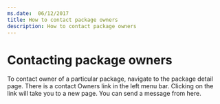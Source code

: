 ```yaml
---
ms.date:  06/12/2017
title: How to contact package owners
description: How to contact package owners
---
```

# Contacting package owners

To contact owner of a particular package, navigate to the package detail page. There is a contact
Owners link in the left menu bar. Clicking on the link will take you to a new page. You can send a
message from here.
